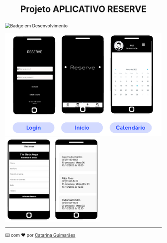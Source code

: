  <h1 align="center">
  <p> Projeto APLICATIVO RESERVE </p> 
 </h1>
 
 ![Badge em Desenvolvimento](http://img.shields.io/static/v1?label=STATUS&message=EM%20DESENVOLVIMENTO&color=GREEN&style=for-the-badge)

![Alt text](client/assets/image.png)
![Alt text](client/assets/image-1.png)

---

⌨️ com ❤️ por [Catarina Guimarães](https://github.com/catarinaguima) 
